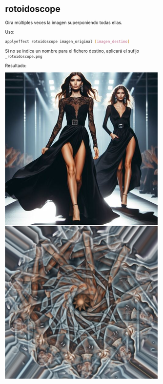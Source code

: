 # rotoidoscope

Gira múltiples veces la imagen superponiendo todas ellas.

Uso:

``` sh
applyeffect rotoidoscope imagen_original [imagen_destino]
```

Si no se indica un nombre para el fichero destino, aplicará el sufijo `_rotoidoscope.png`

Resultado:

![imagen original](../../images/image.jpg)
![rotoidoscope](../../images/image_rotoidoscope.png)
